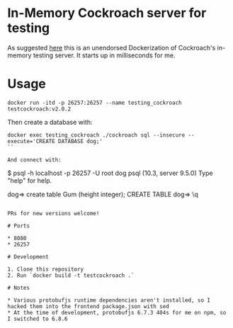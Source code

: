 # In-Memory Cockroach server for testing

As suggested [here](https://github.com/cockroachdb/cockroach/issues/4253) this is an unendorsed Dockerization of Cockroach's in-memory testing server.  It starts up in milliseconds for me.

# Usage

```
docker run -itd -p 26257:26257 --name testing_cockroach testcockroach:v2.0.2
```

Then create a database with:
```
docker exec testing_cockroach ./cockroach sql --insecure --execute='CREATE DATABASE dog;'
``

And connect with:
```
$ psql -h localhost -p 26257 -U root dog
psql (10.3, server 9.5.0)
Type "help" for help.

dog=> create table Gum (height integer);
CREATE TABLE
dog=> \q
```

PRs for new versions welcome!

# Ports

* 8080
* 26257

# Development

1. Clone this repository
2. Run `docker build -t testcockroach .`

# Notes

* Various protobufjs runtime dependencies aren't installed, so I hacked them into the frontend package.json with sed
* At the time of development, protobufjs 6.7.3 404s for me on npm, so I switched to 6.8.6